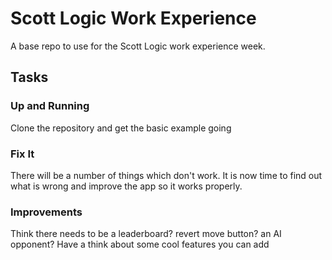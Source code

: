 # Scott Logic Work Experience
A base repo to use for the Scott Logic work experience week.

## Tasks

### Up and Running
Clone the repository and get the basic example going

### Fix It
There will be a number of things which don't work. It is now time to find out what is wrong and improve the app so it works properly.

### Improvements
Think there needs to be a leaderboard? revert move button? an AI opponent? Have a think about some cool features you can add 
